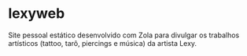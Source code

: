 # lexyweb
Site pessoal estático desenvolvido com Zola para divulgar os trabalhos artísticos (tattoo, tarô, piercings e música) da artista Lexy.
